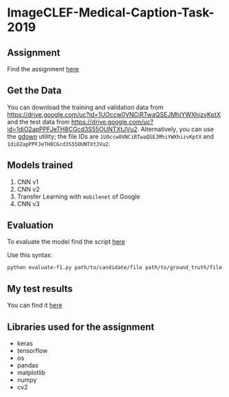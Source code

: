 # ImageCLEF-Medical-Caption-Task-2019

## Assignment

Find the assignment [here](assignment/imageclef.ipynb)

## Get the Data

You can download the training and validation data from <https://drive.google.com/uc?id=1UOccw0VNCiRTwaQSEJMhiYWXhizvKptX> and the test data from <https://drive.google.com/uc?id=1diO2apPPFJeTH8CGcd3S55OUNTXtJVu2>. Alternatively, you can use the [gdown](https://github.com/wkentaro/gdown) utility; the file IDs are `1UOccw0VNCiRTwaQSEJMhiYWXhizvKptX` and `1diO2apPPFJeTH8CGcd3S55OUNTXtJVu2`.

## Models trained

1. CNN v1
2. CNN v2
3. Transfer Learning with ```mobilenet``` of Google
3. CNN v3

## Evaluation

To evaluate the model find the script [here](evaluation/evaluate-f1.py)

Use this syntax:

```python evaluate-f1.py path/to/candidate/file path/to/ground_truth/file```

## My test results

You can find it [here](test_results/candidate_test_file.tsv)

## Libraries used for the assignment

* keras
* tensorflow
* os
* pandas
* matplotlib
* numpy
* cv2
